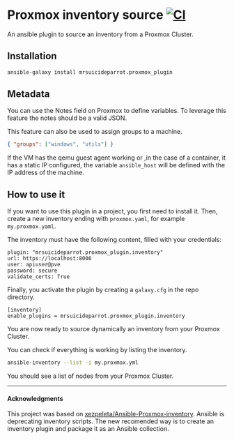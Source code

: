 # Proxmox inventory source [![CI](https://github.com/MrSuicideParrot/proxmox-inventory-plugin/actions/workflows/main.yml/badge.svg)](https://github.com/MrSuicideParrot/proxmox-inventory-plugin/actions/workflows/main.yml)

An ansible plugin to source an inventory from a Proxmox Cluster.

## Installation

```bash
ansible-galaxy install mrsuicideparrot.proxmox_plugin
```

## Metadata

You can use the Notes field on Proxmox to define variables. To leverage this feature the notes should be a valid JSON.

This feature can also be used to assign groups to a machine.

```JSON
{ "groups": ["windows", "utils"] }
```

If the VM has the qemu guest agent working or ,in the case of a container, it has a static IP configured, the variable `ansible_host` will be defined with the IP address of the machine.

## How to use it

If you want to use this plugin in a project, you first need to install it. Then, create a new  inventory ending with `proxmox.yaml`, for example `my.proxmox.yaml`. 

The inventory must have the following content, filled with your credentials:

```
plugin: "mrsuicideparrot.proxmox_plugin.inventory"
url: https://localhost:8006
user: apiuser@pve
password: secure
validate_certs: True
```

Finally, you activate the plugin by creating a `galaxy.cfg` in the repo directory. 

```
[inventory]
enable_plugins = mrsuicideparrot.proxmox_plugin.inventory
```

You are now ready to source dynamically an inventory from your Proxmox Cluster. 

You can check if everything is working by listing the inventory.

```bash
ansible-inventory --list -i my.proxmox.yml
```

You should see a list of nodes from your Proxmox Cluster.

---
#### Acknowledgments

This project was based on [xezpeleta/Ansible-Proxmox-inventory](https://github.com/xezpeleta/Ansible-Proxmox-inventory). Ansible is deprecating inventory scripts. The new recomended way is to create an inventory plugin and package it as an Ansible collection. 